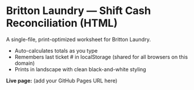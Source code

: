 # Britton Laundry — Shift Cash Reconciliation (HTML)

A single-file, print-optimized worksheet for Britton Laundry. 
- Auto-calculates totals as you type
- Remembers last ticket # in localStorage (shared for all browsers on this domain)
- Prints in landscape with clean black-and-white styling

**Live page:** (add your GitHub Pages URL here)
